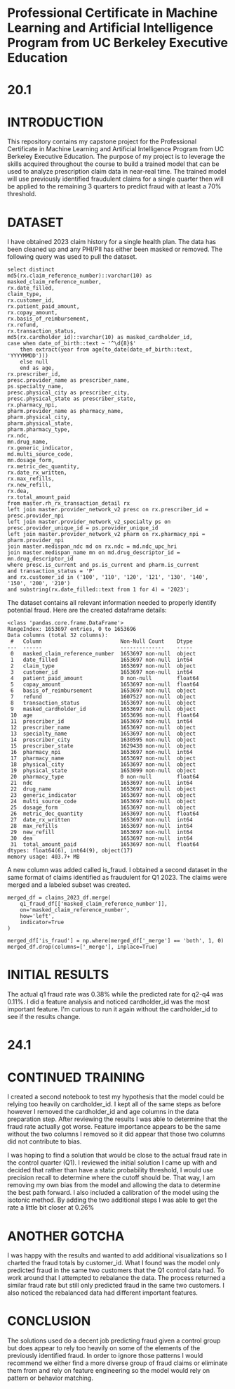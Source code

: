 # Professional Certificate in Machine Learning and Artificial Intelligence Program from UC Berkeley Executive Education

# 20.1

# INTRODUCTION
This repository contains my capstone project for the Professional Certificate in Machine Learning and Artificial Intelligence Program from UC Berkeley Executive Education. The purpose of my project is to leverage the skills acquired throughout the course to build a trained model that can be used to analyze prescription claim data in near-real time. The trained model will use previously identified fraudulent claims for a single quarter then will be applied to the remaining 3 quarters to predict fraud with at least a 70% threshold.

# DATASET
I have obtained 2023 claim history for a single health plan. The data has been cleaned up and any PHI/PII has either been masked or removed. The following query was used to pull the dataset.

```
select distinct
md5(rx.claim_reference_number)::varchar(10) as masked_claim_reference_number,
rx.date_filled,
claim_type,
rx.customer_id,
rx.patient_paid_amount,
rx.copay_amount,
rx.basis_of_reimbursement,
rx.refund,
rx.transaction_status,
md5(rx.cardholder_id)::varchar(10) as masked_cardholder_id,
case when date_of_birth::text ~ '^\d{8}$'
    then extract(year from age(to_date(date_of_birth::text, 'YYYYMMDD')))
    else null
    end as age,
rx.prescriber_id,
presc.provider_name as prescriber_name,
ps.specialty_name,
presc.physical_city as prescriber_city,
presc.physical_state as prescriber_state,
rx.pharmacy_npi,
pharm.provider_name as pharmacy_name,
pharm.physical_city,
pharm.physical_state,
pharm.pharmacy_type,
rx.ndc,
mn.drug_name,
rx.generic_indicator,
md.multi_source_code,
mn.dosage_form,
rx.metric_dec_quantity,
rx.date_rx_written,
rx.max_refills,
rx.new_refill,
rx.dea,
rx.total_amount_paid
from master.rh_rx_transaction_detail rx
left join master.provider_network_v2 presc on rx.prescriber_id = presc.provider_npi
left join master.provider_network_v2_specialty ps on presc.provider_unique_id = ps.provider_unique_id
left join master.provider_network_v2 pharm on rx.pharmacy_npi = pharm.provider_npi
join master.medispan_ndc md on rx.ndc = md.ndc_upc_hri
join master.medispan_name mn on md.drug_descriptor_id = mn.drug_descriptor_id
where presc.is_current and ps.is_current and pharm.is_current
and transaction_status = 'P'
and rx.customer_id in ('100', '110', '120', '121', '130', '140', '150', '200', '210')
and substring(rx.date_filled::text from 1 for 4) = '2023';
```

The dataset contains all relevant information needed to properly identify potential fraud. Here are the created dataframe details:

```
<class 'pandas.core.frame.DataFrame'>
RangeIndex: 1653697 entries, 0 to 1653696
Data columns (total 32 columns):
 #   Column                         Non-Null Count    Dtype  
---  ------                         --------------    -----  
 0   masked_claim_reference_number  1653697 non-null  object 
 1   date_filled                    1653697 non-null  int64  
 2   claim_type                     1653697 non-null  object 
 3   customer_id                    1653697 non-null  int64  
 4   patient_paid_amount            0 non-null        float64
 5   copay_amount                   1653697 non-null  float64
 6   basis_of_reimbursement         1653697 non-null  object 
 7   refund                         1607527 non-null  object 
 8   transaction_status             1653697 non-null  object 
 9   masked_cardholder_id           1653697 non-null  object 
 10  age                            1653696 non-null  float64
 11  prescriber_id                  1653697 non-null  int64  
 12  prescriber_name                1653697 non-null  object 
 13  specialty_name                 1653697 non-null  object 
 14  prescriber_city                1630595 non-null  object 
 15  prescriber_state               1629430 non-null  object 
 16  pharmacy_npi                   1653697 non-null  int64  
 17  pharmacy_name                  1653697 non-null  object 
 18  physical_city                  1653697 non-null  object 
 19  physical_state                 1653099 non-null  object 
 20  pharmacy_type                  0 non-null        float64
 21  ndc                            1653697 non-null  int64  
 22  drug_name                      1653697 non-null  object 
 23  generic_indicator              1653697 non-null  object 
 24  multi_source_code              1653697 non-null  object 
 25  dosage_form                    1653697 non-null  object 
 26  metric_dec_quantity            1653697 non-null  float64
 27  date_rx_written                1653697 non-null  int64  
 28  max_refills                    1653697 non-null  int64  
 29  new_refill                     1653697 non-null  int64  
 30  dea                            1653697 non-null  int64  
 31  total_amount_paid              1653697 non-null  float64
dtypes: float64(6), int64(9), object(17)
memory usage: 403.7+ MB
```

A new column was added called is_fraud. I obtained a second dataset in the same format of claims identified as fraudulent for Q1 2023. The claims were merged and a labeled subset was created.

```
merged_df = claims_2023_df.merge(
    q1_fraud_df[['masked_claim_reference_number']],
    on='masked_claim_reference_number',
    how='left',
    indicator=True
)

merged_df['is_fraud'] = np.where(merged_df['_merge'] == 'both', 1, 0)
merged_df.drop(columns=['_merge'], inplace=True)
```

# INITIAL RESULTS
The actual q1 fraud rate was 0.38% while the predicted rate for q2-q4 was 0.11%. I did a feature analysis and noticed cardholder_id was the most important feature. I'm curious to run it again without the cardholder_id to see if the results change. 

# 24.1

# CONTINUED TRAINING
I created a second notebook to test my hypothesis that the model could be relying too heavily on cardholder_id. I kept all of the same steps as before however I removed the cardholder_id and age columns in the data preparation step. After reviewing the results I was able to determine that the fraud rate actually got worse. Feature importance appears to be the same without the two columns I removed so it did appear that those two columns did not contribute to bias. 

I was hoping to find a solution that would be close to the actual fraud rate in the control quarter (Q1). I reviewed the initial solution I came up with and decided that rather than have a static probability threshold, I would use precision recall to determine where the cutoff should be. That way, I am removing my own bias from the model and allowing the data to determine the best path forward. I also included a calibration of the model using the isotonic method. By adding the two additional steps I was able to get the rate a little bit closer at 0.26% 

# ANOTHER GOTCHA
I was happy with the results and wanted to add additional visualizations so I charted the fraud totals by customer_id. What I found was the model only predicted fraud in the same two customers that the Q1 control data had. To work around that I attempted to rebalance the data. The process returned a similar fraud rate but still only predicted fraud in the same two customers. I also noticed the rebalanced data had different important features. 

# CONCLUSION
The solutions used do a decent job predicting fraud given a control group but does appear to rely too heavily on some of the elements of the previously identified fraud. In order to ignore those patterns I would recommend we either find a more diverse group of fraud claims or eliminate them from and rely on feature engineering so the model would rely on pattern or behavior matching. 

